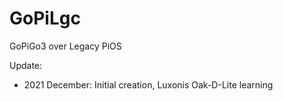 # GoPiLgc
GoPiGo3 over Legacy PiOS

Update:
- 2021 December: Initial creation, Luxonis Oak-D-Lite learning

